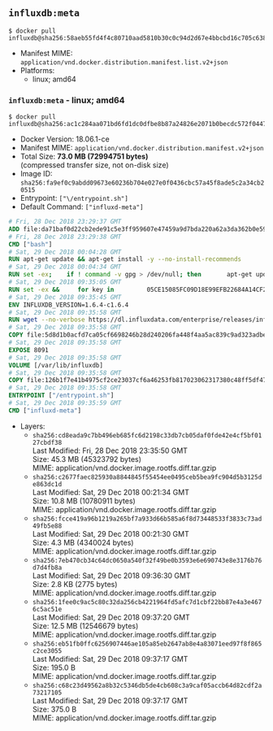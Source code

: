 ## `influxdb:meta`

```console
$ docker pull influxdb@sha256:58aeb55fd4f4c80710aad5810b30c0c94d2d67e4bbcbd16c705c63808f77bab8
```

-	Manifest MIME: `application/vnd.docker.distribution.manifest.list.v2+json`
-	Platforms:
	-	linux; amd64

### `influxdb:meta` - linux; amd64

```console
$ docker pull influxdb@sha256:ac1c284aa071bd6fd1dc0dfbe8b87a24826e2071b0becdc572f0447ec62c0ea1
```

-	Docker Version: 18.06.1-ce
-	Manifest MIME: `application/vnd.docker.distribution.manifest.v2+json`
-	Total Size: **73.0 MB (72994751 bytes)**  
	(compressed transfer size, not on-disk size)
-	Image ID: `sha256:fa9ef0c9abdd09673e60236b704e027e0f0436cbc57a45f8ade5c2a34cb20515`
-	Entrypoint: `["\/entrypoint.sh"]`
-	Default Command: `["influxd-meta"]`

```dockerfile
# Fri, 28 Dec 2018 23:29:37 GMT
ADD file:da71baf0d22cb2ede91c5e3ff959607e47459a9d7bda220a62a3da362b0e59ea in / 
# Fri, 28 Dec 2018 23:29:38 GMT
CMD ["bash"]
# Sat, 29 Dec 2018 00:04:28 GMT
RUN apt-get update && apt-get install -y --no-install-recommends 		ca-certificates 		curl 		netbase 		wget 	&& rm -rf /var/lib/apt/lists/*
# Sat, 29 Dec 2018 00:04:34 GMT
RUN set -ex; 	if ! command -v gpg > /dev/null; then 		apt-get update; 		apt-get install -y --no-install-recommends 			gnupg 			dirmngr 		; 		rm -rf /var/lib/apt/lists/*; 	fi
# Sat, 29 Dec 2018 09:35:05 GMT
RUN set -ex &&     for key in         05CE15085FC09D18E99EFB22684A14CF2582E0C5 ;     do         gpg --keyserver ha.pool.sks-keyservers.net --recv-keys "$key" ||         gpg --keyserver pgp.mit.edu --recv-keys "$key" ||         gpg --keyserver keyserver.pgp.com --recv-keys "$key" ;     done
# Sat, 29 Dec 2018 09:35:45 GMT
ENV INFLUXDB_VERSION=1.6.4-c1.6.4
# Sat, 29 Dec 2018 09:35:58 GMT
RUN wget --no-verbose https://dl.influxdata.com/enterprise/releases/influxdb-meta_${INFLUXDB_VERSION}_amd64.deb.asc &&     wget --no-verbose https://dl.influxdata.com/enterprise/releases/influxdb-meta_${INFLUXDB_VERSION}_amd64.deb &&     gpg --batch --verify influxdb-meta_${INFLUXDB_VERSION}_amd64.deb.asc influxdb-meta_${INFLUXDB_VERSION}_amd64.deb &&     dpkg -i influxdb-meta_${INFLUXDB_VERSION}_amd64.deb &&     rm -f influxdb-meta_${INFLUXDB_VERSION}_amd64.deb*
# Sat, 29 Dec 2018 09:35:58 GMT
COPY file:5d8d1b0acfd7ca05cf6698246b28d240206fa448f4aa5ac839c9ad323adbeac2 in /etc/influxdb/influxdb-meta.conf 
# Sat, 29 Dec 2018 09:35:58 GMT
EXPOSE 8091
# Sat, 29 Dec 2018 09:35:58 GMT
VOLUME [/var/lib/influxdb]
# Sat, 29 Dec 2018 09:35:58 GMT
COPY file:126b1f7e41b4975cf2ce23037cf6a46253fb817023062317380c48ff5df47228 in /entrypoint.sh 
# Sat, 29 Dec 2018 09:35:58 GMT
ENTRYPOINT ["/entrypoint.sh"]
# Sat, 29 Dec 2018 09:35:59 GMT
CMD ["influxd-meta"]
```

-	Layers:
	-	`sha256:cd8eada9c7bb496eb685fc6d2198c33db7cb05daf0fde42e4cf5bf0127cbdf38`  
		Last Modified: Fri, 28 Dec 2018 23:35:50 GMT  
		Size: 45.3 MB (45323792 bytes)  
		MIME: application/vnd.docker.image.rootfs.diff.tar.gzip
	-	`sha256:c2677faec825930a8844845f55454ee0495ceb5bea9fc904d5b3125de863dc1d`  
		Last Modified: Sat, 29 Dec 2018 00:21:34 GMT  
		Size: 10.8 MB (10780911 bytes)  
		MIME: application/vnd.docker.image.rootfs.diff.tar.gzip
	-	`sha256:fcce419a96b1219a265bf7a933d66b585a6f8d73448533f3833c73ad49fb5e88`  
		Last Modified: Sat, 29 Dec 2018 00:21:30 GMT  
		Size: 4.3 MB (4340024 bytes)  
		MIME: application/vnd.docker.image.rootfs.diff.tar.gzip
	-	`sha256:7eb470cb34c64dc0650a540f32f49be0b3593e6e690743e8e3176b76d7d4fb8a`  
		Last Modified: Sat, 29 Dec 2018 09:36:30 GMT  
		Size: 2.8 KB (2775 bytes)  
		MIME: application/vnd.docker.image.rootfs.diff.tar.gzip
	-	`sha256:1fee0c9ac5c80c32da256cb4221964fd5afc7d1cbf22bb87e4a3e4676c5ac51e`  
		Last Modified: Sat, 29 Dec 2018 09:37:20 GMT  
		Size: 12.5 MB (12546679 bytes)  
		MIME: application/vnd.docker.image.rootfs.diff.tar.gzip
	-	`sha256:eb51fb0ffc6256907446ae105a85eb2647ab8e4a83071eed97f8f865c2ce3055`  
		Last Modified: Sat, 29 Dec 2018 09:37:17 GMT  
		Size: 195.0 B  
		MIME: application/vnd.docker.image.rootfs.diff.tar.gzip
	-	`sha256:c68c23d49562a8b32c5346db5de4cb608c3a9caf05accb64d82cdf2a73217105`  
		Last Modified: Sat, 29 Dec 2018 09:37:17 GMT  
		Size: 375.0 B  
		MIME: application/vnd.docker.image.rootfs.diff.tar.gzip
